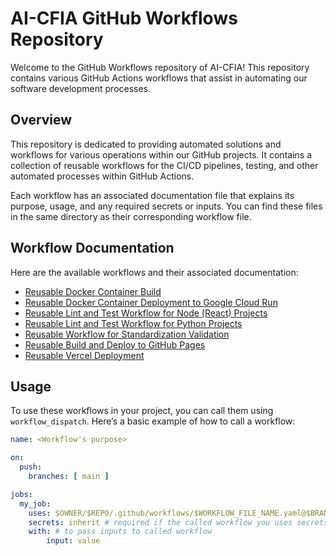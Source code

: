 # AI-CFIA GitHub Workflows Repository

Welcome to the GitHub Workflows repository of AI-CFIA! This repository contains various GitHub Actions workflows that assist in automating our software development processes.

## Overview

This repository is dedicated to providing automated solutions and workflows for various operations within our GitHub projects. It contains a collection of reusable workflows for the CI/CD pipelines, testing, and other automated processes within GitHub Actions.

Each workflow has an associated documentation file that explains its purpose, usage, and any required secrets or inputs. You can find these files in the same directory as their corresponding workflow file.

## Workflow Documentation

Here are the available workflows and their associated documentation:

- [Reusable Docker Container
  Build](.github/workflows/workflow-build-container.md)
- [Reusable Docker Container Deployment to Google Cloud Run](.github/workflows/workflow-deployment-gcr.md)
- [Reusable Lint and Test Workflow for Node (React) Projects](.github/workflows/workflow-lint-test-node.md)
- [Reusable Lint and Test Workflow for Python Projects](.github/workflows/workflow-lint-test-python.md)
- [Reusable Workflow for Standardization Validation](.github/workflows/workflow-standardization-validation.md)
- [Reusable Build and Deploy to GitHub Pages](.github/workflows/workflow-build-deploy-ghpages.md)
- [Reusable Vercel Deployment](.github/workflows/workflow-vercel-deployment.md)

## Usage

To use these workflows in your project, you can call them using `workflow_dispatch`. Here’s a basic example of how to call a workflow:

```yaml
name: <Workflow's purpose>

on:
  push:
    branches: [ main ]

jobs:
  my_job:
    uses: $OWNER/$REPO/.github/workflows/$WORKFLOW_FILE_NAME.yaml@$BRANCH
    secrets: inherit # required if the called workflow you uses secrets
    with: # to pass inputs to called workflow
        input: value
